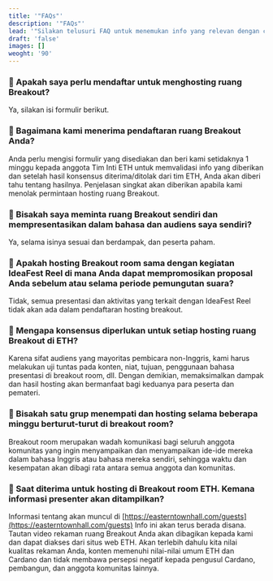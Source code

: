 ```yaml
---
title: '"FAQs"'
description: '"FAQs"'
lead: '"Silakan telusuri FAQ untuk menemukan info yang relevan dengan cepat"'
draft: 'false'
images: []
weoght: '90'
---
```


### :round_pushpin: Apakah saya perlu mendaftar untuk menghosting ruang Breakout?

Ya, silakan isi formulir berikut.

### :round_pushpin: Bagaimana kami menerima pendaftaran ruang Breakout Anda?

Anda perlu mengisi formulir yang disediakan dan beri kami setidaknya 1 minggu kepada anggota Tim Inti ETH untuk memvalidasi info yang diberikan dan setelah hasil konsensus diterima/ditolak dari tim ETH, Anda akan diberi tahu tentang hasilnya. Penjelasan singkat akan diberikan apabila kami menolak permintaan hosting ruang Breakout.

### :round_pushpin: Bisakah saya meminta ruang Breakout sendiri dan mempresentasikan dalam bahasa dan audiens saya sendiri?

Ya, selama isinya sesuai dan berdampak, dan peserta paham.

### :round_pushpin: Apakah hosting Breakout room sama dengan kegiatan IdeaFest Reel di mana Anda dapat mempromosikan proposal Anda sebelum atau selama periode pemungutan suara?

Tidak, semua presentasi dan aktivitas yang terkait dengan IdeaFest Reel tidak akan ada dalam pendaftaran hosting breakout.

### :round_pushpin: Mengapa konsensus diperlukan untuk setiap hosting ruang Breakout di ETH?

Karena sifat audiens yang mayoritas pembicara non-Inggris, kami harus melakukan uji tuntas pada konten, niat, tujuan, penggunaan bahasa presentasi di breakout room, dll. Dengan demikian, memaksimalkan dampak dan hasil hosting akan bermanfaat bagi keduanya para peserta dan pemateri.

### :round_pushpin: Bisakah satu grup menempati dan hosting selama beberapa minggu berturut-turut di breakout room?

Breakout room merupakan wadah komunikasi bagi seluruh anggota komunitas yang ingin menyampaikan dan menyampaikan ide-ide mereka dalam bahasa Inggris atau bahasa mereka sendiri, sehingga waktu dan kesempatan akan dibagi rata antara semua anggota dan komunitas.

### :round_pushpin: Saat diterima untuk hosting di Breakout room ETH. Kemana informasi presenter akan ditampilkan?

Informasi tentang akan muncul di [https://easterntownhall.com/guests](https://easterntownhall.com/guests) Info ini akan terus berada disana. Tautan video rekaman ruang Breakout Anda akan dibagikan kepada kami dan dapat diakses dari situs web ETH. Akan terlebih dahulu kita nilai kualitas rekaman Anda, konten memenuhi nilai-nilai umum ETH dan Cardano dan tidak membawa persepsi negatif kepada pengusul Cardano, pembangun, dan anggota komunitas lainnya.
